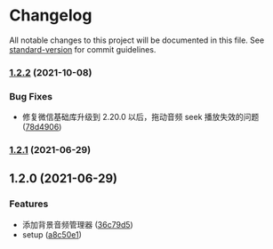 # Changelog

All notable changes to this project will be documented in this file. See [standard-version](https://github.com/conventional-changelog/standard-version) for commit guidelines.

### [1.2.2](https://github.com/TinkGu/wx-audio-manager/compare/v1.2.1...v1.2.2) (2021-10-08)


### Bug Fixes

* 修复微信基础库升级到 2.20.0 以后，拖动音频 seek 播放失效的问题 ([78d4906](https://github.com/TinkGu/wx-audio-manager/commit/78d490686baf44140381b3968fc7b86d9ef3c5da))

### [1.2.1](https://github.com/TinkGu/wx-audio-manager/compare/v1.2.0...v1.2.1) (2021-06-29)

## 1.2.0 (2021-06-29)


### Features

* 添加背景音频管理器 ([36c79d5](https://github.com/TinkGu/wx-audio-manager/commit/36c79d50a118c886306bef61ad8c77a439d5fd94))
* setup ([a8c50e1](https://github.com/TinkGu/wx-audio-manager/commit/a8c50e1f341b0536d6d5a29c02c061019251f725))
